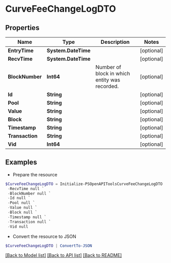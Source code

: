 # CurveFeeChangeLogDTO
## Properties

Name | Type | Description | Notes
------------ | ------------- | ------------- | -------------
**EntryTime** | **System.DateTime** |  | [optional] 
**RecvTime** | **System.DateTime** |  | [optional] 
**BlockNumber** | **Int64** | Number of block in which entity was recorded. | [optional] 
**Id** | **String** |  | [optional] 
**Pool** | **String** |  | [optional] 
**Value** | **String** |  | [optional] 
**Block** | **String** |  | [optional] 
**Timestamp** | **String** |  | [optional] 
**Transaction** | **String** |  | [optional] 
**Vid** | **Int64** |  | [optional] 

## Examples

- Prepare the resource
```powershell
$CurveFeeChangeLogDTO = Initialize-PSOpenAPIToolsCurveFeeChangeLogDTO  -EntryTime null `
 -RecvTime null `
 -BlockNumber null `
 -Id null `
 -Pool null `
 -Value null `
 -Block null `
 -Timestamp null `
 -Transaction null `
 -Vid null
```

- Convert the resource to JSON
```powershell
$CurveFeeChangeLogDTO | ConvertTo-JSON
```

[[Back to Model list]](../README.md#documentation-for-models) [[Back to API list]](../README.md#documentation-for-api-endpoints) [[Back to README]](../README.md)

